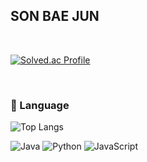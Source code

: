 ## SON BAE JUN

<br>

[![Solved.ac Profile](http://mazassumnida.wtf/api/generate_badge?boj=thsqowns2)](https://solved.ac/thsqowns2)

<br>

### 📖 Language

![Top Langs](https://github-readme-stats.vercel.app/api/top-langs/?username=sonbaejun&layout=demo&theme=demo)

![Java](https://img.shields.io/badge/JAVA-007396?style=for-the-badge&logo=Java&logoColor=white)
![Python](https://img.shields.io/badge/Python-3776AB?style=for-the-badge&logo=Python&logoColor=white)
![JavaScript](https://img.shields.io/badge/JavaScript-6DB33F?style=for-the-badge&logo=JavaScript&logoColor=white)



<!--
### 📫 Contacts
**casperWebmon/casperWebmon** is a ✨ _special_ ✨ repository because its `README.md` (this file) appears on your GitHub profile.

Here are some ideas to get you started:

- 🔭 I’m currently working on ...
- 🌱 I’m currently learning ...
- 👯 I’m looking to collaborate on ...
- 🤔 I’m looking for help with ...
- 💬 Ask me about ...
- 📫 How to reach me: ...
- 😄 Pronouns: ...
- ⚡ Fun fact: ...
-->
